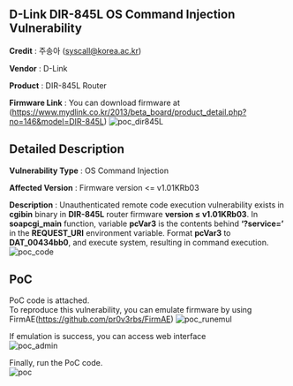 ## D-Link DIR-845L OS Command Injection Vulnerability

**Credit** : 주송아 (syscall@korea.ac.kr) 

**Vendor** : D-Link

**Product** : DIR-845L Router 

**Firmware Link** : You can download firmware at (https://www.mydlink.co.kr/2013/beta_board/product_detail.php?no=146&model=DIR-845L)
![poc_dir845L](https://github.com/songah119/Report/assets/69359991/ea33375f-7e53-4cdf-8283-43a4d4405fdb)


## Detailed Description

**Vulnerability Type** : OS Command Injection  

**Affected Version** : Firmware version <= v1.01KRb03  

**Description** : Unauthenticated remote code execution vulnerability exists in **cgibin** binary in **DIR-845L** router firmware **version ≤ v1.01KRb03**. In **soapcgi_main** function, variable **pcVar3** is the contents behind **‘?service=’** in the **REQUEST_URI** environment variable. Format **pcVar3** to **DAT_00434bb0**, and execute system, resulting in command execution.
![poc_code](https://github.com/songah119/Report/assets/69359991/f84cc19c-c896-4980-9cf6-bb5438feb887)


## PoC
PoC code is attached.  
To reproduce this vulnerability, you can emulate firmware by using FirmAE(https://github.com/pr0v3rbs/FirmAE)
![poc_runemul](https://github.com/songah119/Report/assets/69359991/a4880c0d-6a5c-449b-b11a-c6a24c93cf96)


If emulation is success, you can access web interface  
![poc_admin](https://github.com/songah119/Report/assets/69359991/d1389506-c62b-415d-9e54-c17bc6204466)


Finally, run the PoC code.  
![poc](https://github.com/songah119/Report/assets/69359991/2d3de47f-14f1-4497-bd70-d5040306f8ce)


